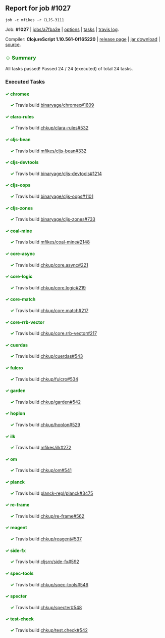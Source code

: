 ## Report for job #1027
```
job -c mfikes -r CLJS-3111
```


Job: **#1027** | [jobs/a7fba3e](https://github.com/cljs-oss/canary/commit/a7fba3ea12b2a65667c2620ba9f1807ecb6c2f19) | [options](options.edn) | [tasks](tasks.edn) | [travis log](https://travis-ci.org/cljs-oss/canary/builds/561714322).

Compiler: **ClojureScript 1.10.561-0f165220** | [release page](https://github.com/cljs-oss/canary/releases/tag/r1.10.561-0f165220) | [jar download](https://github.com/cljs-oss/canary/releases/download/r1.10.561-0f165220/clojurescript-1.10.561-0f165220.jar) | [source](https://github.com/mfikes/clojurescript/commit/0f165220e05167314a8c25995fa9240c2cbda187).

### <b style='color:green'>☺ Summary</b>

All tasks passed! Passed 24 / 24 (executed) of total 24 tasks.

### Executed Tasks

#### <b style='color:green'>&#x2713; chromex</b>
&nbsp;&nbsp;&nbsp;&nbsp;<b style='color:green'>&#x2713;</b> Travis build [binaryage/chromex#1609](https://travis-ci.org/binaryage/chromex/builds/561715160)<br>

#### <b style='color:green'>&#x2713; clara-rules</b>
&nbsp;&nbsp;&nbsp;&nbsp;<b style='color:green'>&#x2713;</b> Travis build [chkup/clara-rules#532](https://travis-ci.org/chkup/clara-rules/builds/561715166)<br>

#### <b style='color:green'>&#x2713; cljs-bean</b>
&nbsp;&nbsp;&nbsp;&nbsp;<b style='color:green'>&#x2713;</b> Travis build [mfikes/cljs-bean#332](https://travis-ci.org/mfikes/cljs-bean/builds/561715168)<br>

#### <b style='color:green'>&#x2713; cljs-devtools</b>
&nbsp;&nbsp;&nbsp;&nbsp;<b style='color:green'>&#x2713;</b> Travis build [binaryage/cljs-devtools#1214](https://travis-ci.org/binaryage/cljs-devtools/builds/561715170)<br>

#### <b style='color:green'>&#x2713; cljs-oops</b>
&nbsp;&nbsp;&nbsp;&nbsp;<b style='color:green'>&#x2713;</b> Travis build [binaryage/cljs-oops#1101](https://travis-ci.org/binaryage/cljs-oops/builds/561715172)<br>

#### <b style='color:green'>&#x2713; cljs-zones</b>
&nbsp;&nbsp;&nbsp;&nbsp;<b style='color:green'>&#x2713;</b> Travis build [binaryage/cljs-zones#733](https://travis-ci.org/binaryage/cljs-zones/builds/561715179)<br>

#### <b style='color:green'>&#x2713; coal-mine</b>
&nbsp;&nbsp;&nbsp;&nbsp;<b style='color:green'>&#x2713;</b> Travis build [mfikes/coal-mine#2148](https://travis-ci.org/mfikes/coal-mine/builds/561715186)<br>

#### <b style='color:green'>&#x2713; core-async</b>
&nbsp;&nbsp;&nbsp;&nbsp;<b style='color:green'>&#x2713;</b> Travis build [chkup/core.async#221](https://travis-ci.org/chkup/core.async/builds/561715196)<br>

#### <b style='color:green'>&#x2713; core-logic</b>
&nbsp;&nbsp;&nbsp;&nbsp;<b style='color:green'>&#x2713;</b> Travis build [chkup/core.logic#219](https://travis-ci.org/chkup/core.logic/builds/561715201)<br>

#### <b style='color:green'>&#x2713; core-match</b>
&nbsp;&nbsp;&nbsp;&nbsp;<b style='color:green'>&#x2713;</b> Travis build [chkup/core.match#217](https://travis-ci.org/chkup/core.match/builds/561715208)<br>

#### <b style='color:green'>&#x2713; core-rrb-vector</b>
&nbsp;&nbsp;&nbsp;&nbsp;<b style='color:green'>&#x2713;</b> Travis build [chkup/core.rrb-vector#217](https://travis-ci.org/chkup/core.rrb-vector/builds/561715212)<br>

#### <b style='color:green'>&#x2713; cuerdas</b>
&nbsp;&nbsp;&nbsp;&nbsp;<b style='color:green'>&#x2713;</b> Travis build [chkup/cuerdas#543](https://travis-ci.org/chkup/cuerdas/builds/561715214)<br>

#### <b style='color:green'>&#x2713; fulcro</b>
&nbsp;&nbsp;&nbsp;&nbsp;<b style='color:green'>&#x2713;</b> Travis build [chkup/fulcro#534](https://travis-ci.org/chkup/fulcro/builds/561715222)<br>

#### <b style='color:green'>&#x2713; garden</b>
&nbsp;&nbsp;&nbsp;&nbsp;<b style='color:green'>&#x2713;</b> Travis build [chkup/garden#542](https://travis-ci.org/chkup/garden/builds/561715302)<br>

#### <b style='color:green'>&#x2713; hoplon</b>
&nbsp;&nbsp;&nbsp;&nbsp;<b style='color:green'>&#x2713;</b> Travis build [chkup/hoplon#529](https://travis-ci.org/chkup/hoplon/builds/561715390)<br>

#### <b style='color:green'>&#x2713; ilk</b>
&nbsp;&nbsp;&nbsp;&nbsp;<b style='color:green'>&#x2713;</b> Travis build [mfikes/ilk#272](https://travis-ci.org/mfikes/ilk/builds/561715437)<br>

#### <b style='color:green'>&#x2713; om</b>
&nbsp;&nbsp;&nbsp;&nbsp;<b style='color:green'>&#x2713;</b> Travis build [chkup/om#541](https://travis-ci.org/chkup/om/builds/561715410)<br>

#### <b style='color:green'>&#x2713; planck</b>
&nbsp;&nbsp;&nbsp;&nbsp;<b style='color:green'>&#x2713;</b> Travis build [planck-repl/planck#3475](https://travis-ci.org/planck-repl/planck/builds/561715385)<br>

#### <b style='color:green'>&#x2713; re-frame</b>
&nbsp;&nbsp;&nbsp;&nbsp;<b style='color:green'>&#x2713;</b> Travis build [chkup/re-frame#562](https://travis-ci.org/chkup/re-frame/builds/561715421)<br>

#### <b style='color:green'>&#x2713; reagent</b>
&nbsp;&nbsp;&nbsp;&nbsp;<b style='color:green'>&#x2713;</b> Travis build [chkup/reagent#537](https://travis-ci.org/chkup/reagent/builds/561715325)<br>

#### <b style='color:green'>&#x2713; side-fx</b>
&nbsp;&nbsp;&nbsp;&nbsp;<b style='color:green'>&#x2713;</b> Travis build [cljsrn/side-fx#592](https://travis-ci.org/cljsrn/side-fx/builds/561715447)<br>

#### <b style='color:green'>&#x2713; spec-tools</b>
&nbsp;&nbsp;&nbsp;&nbsp;<b style='color:green'>&#x2713;</b> Travis build [chkup/spec-tools#546](https://travis-ci.org/chkup/spec-tools/builds/561715346)<br>

#### <b style='color:green'>&#x2713; specter</b>
&nbsp;&nbsp;&nbsp;&nbsp;<b style='color:green'>&#x2713;</b> Travis build [chkup/specter#548](https://travis-ci.org/chkup/specter/builds/561715327)<br>

#### <b style='color:green'>&#x2713; test-check</b>
&nbsp;&nbsp;&nbsp;&nbsp;<b style='color:green'>&#x2713;</b> Travis build [chkup/test.check#542](https://travis-ci.org/chkup/test.check/builds/561715359)<br>